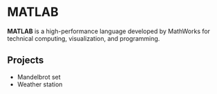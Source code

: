 # MATLAB

**MATLAB** is a high-performance language developed by MathWorks for technical computing, visualization, and programming. 

## Projects

- Mandelbrot set
- Weather station
